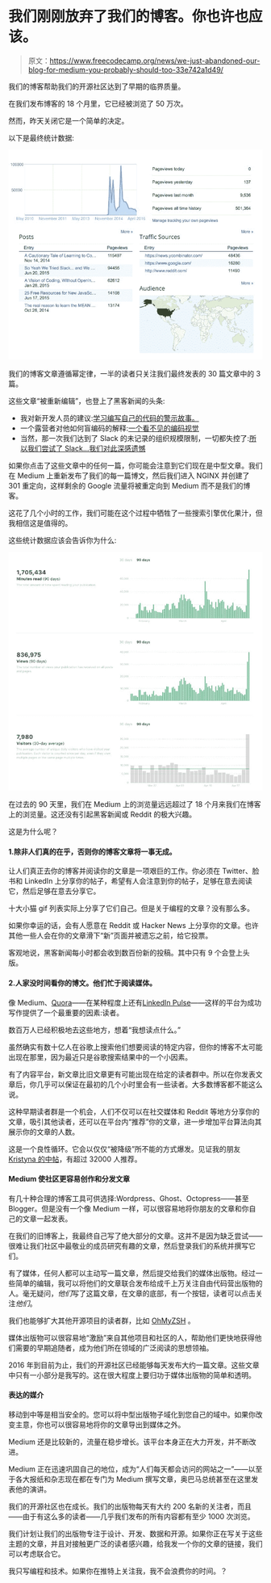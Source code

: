 # 我们刚刚放弃了我们的博客。你也许也应该。

> 原文：<https://www.freecodecamp.org/news/we-just-abandoned-our-blog-for-medium-you-probably-should-too-33e742a1d49/>

我们的博客帮助我们的开源社区达到了早期的临界质量。

在我们发布博客的 18 个月里，它已经被浏览了 50 万次。

然而，昨天关闭它是一个简单的决定。

以下是最终统计数据:

![i7YNV03MvNE2j6ZMGySRWWJTT88cnqpbmo8I](img/89275721446960352d79e858f8a95f22.png)

我们的博客文章遵循幂定律，一半的读者只关注我们最终发表的 30 篇文章中的 3 篇。

这些文章“被重新编辑”，也登上了黑客新闻的头条:

*   我对新开发人员的建议:[学习编写自己的代码的警示故事。](https://medium.freecodecamp.com/a-cautionary-tale-of-learning-to-code-my-own-eddb24d9d5a7)
*   一个露营者对他如何盲编码的解释:[一个看不见的编码视觉](https://medium.freecodecamp.com/looking-back-to-what-started-it-all-731ef5424aec)
*   当然，那一次我们达到了 Slack 的未记录的组织规模限制，一切都失控了:[所以我们尝试了 Slack…我们对此深感遗憾](https://medium.freecodecamp.com/so-yeah-we-tried-slack-and-we-deeply-regretted-it-391bcc714c81#.jjygvufdl)

如果你点击了这些文章中的任何一篇，你可能会注意到它们现在是中型文章。我们在 Medium 上重新发布了我们的每一篇博文，然后我们进入 NGINX 并创建了 301 重定向，这样剩余的 Google 流量将被重定向到 Medium 而不是我们的博客。

这花了几个小时的工作，我们可能在这个过程中牺牲了一些搜索引擎优化果汁，但我相信这是值得的。

这些统计数据应该会告诉你为什么:

![0PZns5dgCPgNbRBP6ytzD9Goy7pi1PBcIkiQ](img/ea6fbd7d7e9475a96664138a23fc0d8f.png)

在过去的 90 天里，我们在 Medium 上的浏览量远远超过了 18 个月来我们在博客上的浏览量。这还没有引起黑客新闻或 Reddit 的极大兴趣。

这是为什么呢？

#### 1.除非人们真的在乎，否则你的博客文章将一事无成。

让人们真正去你的博客并阅读你的文章是一项艰巨的工作。你必须在 Twitter、脸书和 LinkedIn 上分享你的帖子，希望有人会注意到你的帖子，足够在意去阅读它，然后足够在意去分享它。

十大小猫 gif 列表实际上分享了它们自己。但是关于编程的文章？没有那么多。

如果你幸运的话，会有人愿意在 Reddit 或 Hacker News 上分享你的文章。也许其他一些人会在你的文章滑下“新”页面并被遗忘之前，给它投票。

客观地说，黑客新闻每小时都会收到数百份新的投稿。其中只有 9 个会登上头版。

#### 2.人家没时间看你的博文。他们忙于阅读媒体。

像 Medium、[Quora](https://www.quora.com/profile/Quincy-Larson)——在某种程度上还有[LinkedIn Pulse](https://www.linkedin.com/pulse/we-just-launched-survey-people-learning-program-its-already-larson?trk=prof-post)——这样的平台为成功写作提供了一个最重要的因素:读者。

数百万人已经积极地去这些地方，想着“我想读点什么。”

虽然确实有数十亿人在谷歌上搜索他们想要阅读的特定内容，但你的博客不太可能出现在那里，因为最近只是谷歌搜索结果中的一个小因素。

有了内容平台，新文章比旧文章更有可能出现在给定的读者群中。所以在你发表文章后，你几乎可以保证在最初的几个小时里会有一些读者。大多数博客都不能这么说。

这种早期读者群是一个机会，人们不仅可以在社交媒体和 Reddit 等地方分享你的文章，吸引其他读者，还可以在平台内“推荐”你的文章，进一步增加平台算法向其展示你的文章的人数。

这是一个良性循环。它会以仅仅“被降级”所不能的方式爆发。见证我的朋友 [Kristyna 的中帖](https://medium.com/maqtoob-blog/the-37-best-websites-to-learn-something-new-895e2cb0cad4#.q10um7tj4)，有超过 32000 人推荐。

#### Medium 使社区更容易创作和分发文章

有几十种合理的博客工具可供选择:Wordpress、Ghost、Octopress——甚至 Blogger。但是没有一个像 Medium 一样，可以很容易地将你朋友的文章和你自己的文章一起发表。

在我们的旧博客上，我最终自己写了绝大部分的文章。这并不是因为缺乏尝试——很难让我们社区中最敬业的成员研究有趣的文章，然后登录我们的系统并撰写它们。

有了媒体，任何人都可以主动写一篇文章，然后提交给我们的媒体出版物。经过一些简单的编辑，我可以将他们的文章联合发布给成千上万关注自由代码营出版物的人。毫无疑问，*他们*写了这篇文章，在文章的底部，有一个按钮，读者可以点击关注*他们*。

我们也能够扩大其他开源项目的读者群，比如 [OhMyZSH](https://medium.freecodecamp.com/d-oh-my-zsh-af99ca54212c) 。

媒体出版物可以很容易地“激励”来自其他项目和社区的人，帮助他们更快地获得他们需要的早期追随者，成为他们所在领域的广泛阅读的思想领袖。

2016 年到目前为止，我们的开源社区已经能够每天发布大约一篇文章。这些文章中只有一小部分是我写的。这在很大程度上要归功于媒体出版物的简单和透明。

#### 表达的媒介

移动到中等是相当安全的。您可以将中型出版物子域化到您自己的域中。如果你改变主意，你也可以很容易地将你的文章导出到媒体之外。

Medium 还是比较新的，流量在稳步增长。该平台本身正在大力开发，并不断改进。

Medium 正在迅速巩固自己的地位，成为“人们每天都会访问的网站之一”——以至于各大报纸和杂志现在都在专门为 Medium 撰写文章，奥巴马总统甚至在这里发表他的演讲。

我们的开源社区也在成长。我们的出版物每天有大约 200 名新的关注者，而且——由于有这么多的读者——几乎我们发布的所有内容都有至少 1000 次浏览。

我们计划让我们的出版物专注于设计、开发、数据和开源。如果你正在写关于这些主题的文章，并且对接触更广泛的读者感兴趣，给我发一个你的文章的链接，我们可以考虑联合它。

我只写编程和技术。如果你在推特上关注我，我不会浪费你的时间。？